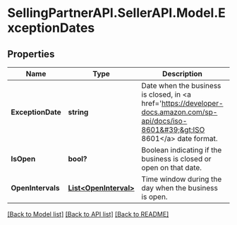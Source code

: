 # SellingPartnerAPI.SellerAPI.Model.ExceptionDates
## Properties

Name | Type | Description | Notes
------------ | ------------- | ------------- | -------------
**ExceptionDate** | **string** | Date when the business is closed, in &lt;a href&#x3D;&#39;https://developer-docs.amazon.com/sp-api/docs/iso-8601&#39;&gt;ISO 8601&lt;/a&gt; date format. | [optional] 
**IsOpen** | **bool?** | Boolean indicating if the business is closed or open on that date. | [optional] 
**OpenIntervals** | [**List&lt;OpenInterval&gt;**](OpenInterval.md) | Time window during the day when the business is open. | [optional] 

[[Back to Model list]](../README.md#documentation-for-models) [[Back to API list]](../README.md#documentation-for-api-endpoints) [[Back to README]](../README.md)

